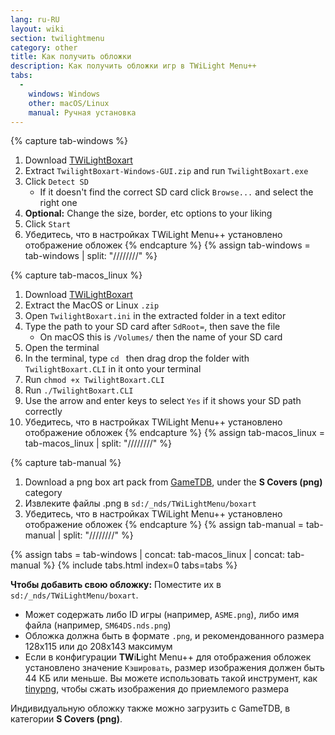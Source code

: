 ```yaml
---
lang: ru-RU
layout: wiki
section: twilightmenu
category: other
title: Как получить обложки
description: Как получить обложки игр в TWiLight Menu++
tabs:
  - 
    windows: Windows
    other: macOS/Linux
    manual: Ручная установка
---
```


{% capture tab-windows %}
1. Download [TWiLightBoxart](https://github.com/MateusRodCosta/TwilightBoxart/releases)
1. Extract `TwilightBoxart-Windows-GUI.zip` and run `TwilightBoxart.exe`
1. Click `Detect SD`
   - If it doesn't find the correct SD card click `Browse...` and select the right one
1. **Optional:** Change the size, border, etc options to your liking
1. Click `Start`
1. Убедитесь, что в настройках TWiLight Menu++ установлено отображение обложек
{% endcapture %}
{% assign tab-windows = tab-windows | split: "////////" %}

{% capture tab-macos_linux %}
1. Download [TWiLightBoxart](https://github.com/MateusRodCosta/TwilightBoxart/releases)
1. Extract the MacOS or Linux `.zip`
1. Open `TwilightBoxart.ini` in the extracted folder in a text editor
1. Type the path to your SD card after `SdRoot=`, then save the file
   - On macOS this is `/Volumes/` then the name of your SD card
1. Open the terminal
1. In the terminal, type `cd ` then drag drop the folder with `TwilightBoxart.CLI` in it onto your terminal
1. Run `chmod +x TwilightBoxart.CLI`
1. Run `./TwilightBoxart.CLI`
1. Use the arrow and enter keys to select `Yes` if it shows your SD path correctly
1. Убедитесь, что в настройках TWiLight Menu++ установлено отображение обложек
{% endcapture %}
{% assign tab-macos_linux = tab-macos_linux | split: "////////" %}

{% capture tab-manual %}
1. Download a png box art pack from [GameTDB](https://www.gametdb.com/DS/Downloads#cover_packs), under the **S Covers (png)** category
1. Извлеките файлы .png в `sd:/_nds/TWiLightMenu/boxart`
1. Убедитесь, что в настройках TWiLight Menu++ установлено отображение обложек
{% endcapture %}
{% assign tab-manual = tab-manual | split: "////////" %}

{% assign tabs = tab-windows | concat: tab-macos_linux | concat: tab-manual %}
{% include tabs.html index=0 tabs=tabs %}

**Чтобы добавить свою обложку:** Поместите их в `sd:/_nds/TWiLightMenu/boxart`.
- Может содержать либо ID игры (например, `ASME.png`), либо имя файла (например, `SM64DS.nds.png`)
- Обложка должна быть в формате `.png`, и рекомендованного размера 128x115 или до 208x143 максимум
- Если в конфигурации **TW**i**L**ight Menu++ для отображения обложек установлено значение `Кэшировать`, размер изображения должен быть 44 КБ или меньше. Вы можете использовать такой инструмент, как [tinypng](https://tinypng.com/), чтобы сжать изображения до приемлемого размера

Индивидуальную обложку также можно загрузить с GameTDB, в категории **S Covers (png)**.
